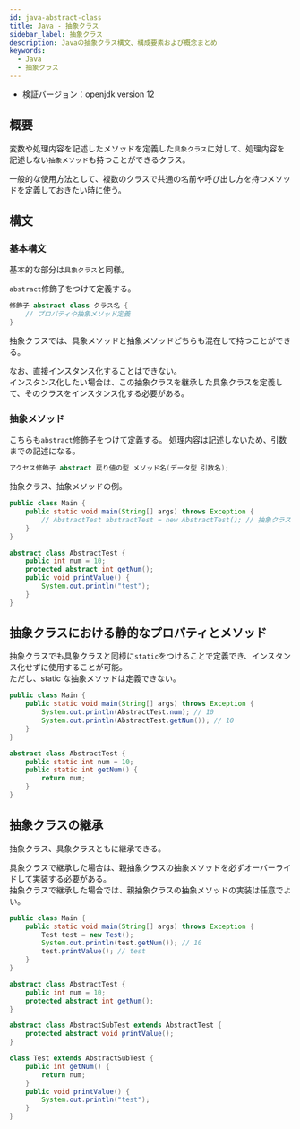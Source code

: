 ```yaml
---
id: java-abstract-class
title: Java - 抽象クラス
sidebar_label: 抽象クラス
description: Javaの抽象クラス構文、構成要素および概念まとめ
keywords:
  - Java
  - 抽象クラス
---
```


- 検証バージョン：openjdk version 12

## 概要
変数や処理内容を記述したメソッドを定義した`具象クラス`に対して、処理内容を記述しない`抽象メソッド`も持つことができるクラス。

一般的な使用方法として、複数のクラスで共通の名前や呼び出し方を持つメソッドを定義しておきたい時に使う。

## 構文
### 基本構文
基本的な部分は`具象クラス`と同様。

`abstract`修飾子をつけて定義する。
```java
修飾子 abstract class クラス名 {
    // プロパティや抽象メソッド定義
}
```

抽象クラスでは、具象メソッドと抽象メソッドどちらも混在して持つことができる。

なお、直接インスタンス化することはできない。  
インスタンス化したい場合は、この抽象クラスを継承した具象クラスを定義して、そのクラスをインスタンス化する必要がある。

### 抽象メソッド
こちらも`abstract`修飾子をつけて定義する。
処理内容は記述しないため、引数までの記述になる。
```java
アクセス修飾子 abstract 戻り値の型 メソッド名(データ型 引数名);
```

抽象クラス、抽象メソッドの例。
```java
public class Main {
    public static void main(String[] args) throws Exception {
        // AbstractTest abstractTest = new AbstractTest(); // 抽象クラスは直接インスタンス化できない
    }
}

abstract class AbstractTest {
    public int num = 10;
    protected abstract int getNum();
    public void printValue() {
        System.out.println("test");
    }
}
```

## 抽象クラスにおける静的なプロパティとメソッド
抽象クラスでも具象クラスと同様に`static`をつけることで定義でき、インスタンス化せずに使用することが可能。  
ただし、static な抽象メソッドは定義できない。

```java
public class Main {
    public static void main(String[] args) throws Exception {
        System.out.println(AbstractTest.num); // 10
        System.out.println(AbstractTest.getNum()); // 10
    }
}

abstract class AbstractTest {
    public static int num = 10;
    public static int getNum() {
        return num;
    }
}
```

## 抽象クラスの継承
抽象クラス、具象クラスともに継承できる。

具象クラスで継承した場合は、親抽象クラスの抽象メソッドを必ずオーバーライドして実装する必要がある。  
抽象クラスで継承した場合では、親抽象クラスの抽象メソッドの実装は任意でよい。

```java
public class Main {
    public static void main(String[] args) throws Exception {
        Test test = new Test();
        System.out.println(test.getNum()); // 10
        test.printValue(); // test
    }
}

abstract class AbstractTest {
    public int num = 10;
    protected abstract int getNum();
}

abstract class AbstractSubTest extends AbstractTest {
    protected abstract void printValue();
}

class Test extends AbstractSubTest {
    public int getNum() {
        return num;
    }
    public void printValue() {
        System.out.println("test");
    }
}
```

